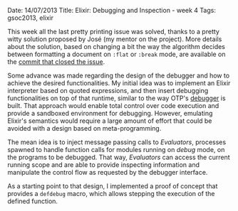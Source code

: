 Date: 14/07/2013
Title: Elixir: Debugging and Inspection - week 4
Tags: gsoc2013, elixir

This week all the last pretty printing issue was solved, thanks to a pretty witty solution proposed by
José (my mentor on the project). 
More details about the solution, based on changing a bit the way the algorithm decides between formatting
a document on `:flat` or `:break` mode, are available on the 
[commit that closed the issue](https://github.com/elixir-lang/elixir/commit/2dc1e41aca4b456ee7644f3c4c97a2205f0df36b).

Some advance was made regarding the design of the debugger and how to achieve the desired functionalities.
My initial idea was to implement an Elixir interpreter based on quoted expressions, and then insert debugging functionalities
on top of that runtime, similar to the way OTP's [debugger](http://www.erlang.org/doc/apps/debugger/debugger_chapter.html) is built.
That approach would enable total control over code execution and provide a sandboxed environment for debugging.
However, emulating Elixir's semantics would require a large amount of effort that could be avoided with a design based on meta-programming.

The mean idea is to inject message passing calls to _Evaluators_, processes spawned to handle function calls for modules
running on _debug_ mode, on the programs to be debugged.
That way, _Evaluators_ can access the current running scope and are able to provide inspecting information and manipulate
the control flow as requested by the debugger interface.

As a starting point to that design, I implemented a proof of concept that provides a `defdebug` macro, which allows stepping
the execution of the defined function.

